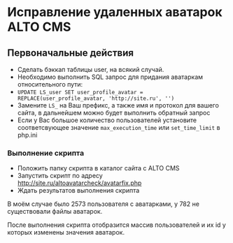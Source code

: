 # Исправление удаленных аватарок ALTO CMS

## Первоначальные действия
- Сделать бэккап таблицы user, на всякий случай.
- Необходимо выполнить SQL запрос для придания аватаркам относительного пути:
- `UPDATE LS_user SET user_profile_avatar = REPLACE(user_profile_avatar, 'http://site.ru', '')`
- Замените `LS_` на Ваш префикс, а также имя и протокол для вашего сайта, в дальнейшем можно будет выполнить обратный запрос
- Если у Вас большое количество пользователей установите соответсвующее значение `max_execution_time` или `set_time_limit` в php.ini
### Выполнение скрипта
- Положить папку скрипта в каталог сайта с ALTO CMS
- Запустить скрипт по адресу http://site.ru/altoavatarcheck/avatarfix.php
- Ждать результатов выполнения скрипта

В моём случае было 2573 пользователя с аватарками, у 782 не существовали файлы аватарок.

После выполнения скрипта отобразится массив пользователей и их id у которых изменены значения аватарок.